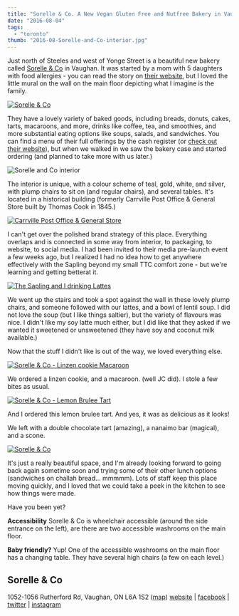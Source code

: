 ```yaml
---
title: "Sorelle & Co. A New Vegan Gluten Free and Nutfree Bakery in Vaughan"
date: "2016-08-04"
tags:
  - "toronto"
thumb: "2016-08-Sorelle-and-Co-interior.jpg"
---
```


Just north of Steeles and west of Yonge Street is a beautiful new bakery called [Sorelle & Co](http://sorelleandco.com/) in Vaughan. It was started by a mom with 5 daughters with food allergies - you can read the story on [their website](http://sorelleandco.com/#story), but I loved the little mural on the wall on the main floor depicting what I imagine is the family.

[![Sorelle & Co](images/28569920492_201f5e5dc5_c.jpg)](https://www.flickr.com/photos/prairiev/28569920492/in/album-72157671808749115/ "Sorelle & Co")

They have a lovely variety of baked goods, including breads, donuts, cakes, tarts, macaroons, and more, drinks like coffee, tea, and smoothies, and more substantial eating options like soups, salads, and sandwiches. You can find a menu of their full offerings by the cash register (or [check out their website](http://sorelleandco.com/#menu)), but when we walked in we saw the bakery case and started ordering (and planned to take more with us later.)

![Sorelle and Co interior](images/Sorelle-and-Co-interior.jpg)

The interior is unique, with a colour scheme of teal, gold, white, and silver, with plump chairs to sit on (and regular chairs), and several tables. It's located in a historical building (formerly Carrville Post Office & General Store built by Thomas Cook in 1845.)

[![Carrville Post Office & General Store](images/28598057431_de2e52df5e_c.jpg)](https://www.flickr.com/photos/prairiev/28598057431/in/album-72157671808749115/ "Carrville Post Office & General Store")

I can't get over the polished brand strategy of this place. Everything overlaps and is connected in some way from interior, to packaging, to website, to social media. I had been invited to their media pre-launch event a few weeks ago, but I realized I had no idea how to get anywhere effectively with the Sapling beyond my small TTC comfort zone - but we're learning and getting betterat it.

[![The Sapling and I drinking Lattes](images/28675882265_b219ff185d_c.jpg)](https://www.flickr.com/photos/prairiev/28675882265/in/album-72157671808749115/ "Simon and I drinking Lattes")

We went up the stairs and took a spot against the wall in these lovely plump chairs, and someone followed with our lattes, and a bowl of lentil soup. I did not love the soup (but I like things saltier), but the variety of flavours was nice. I didn't like my soy latte much either, but I did like that they asked if we wanted it sweetened or unsweetened (they have soy and coconut milk available.)

Now that the stuff I didn't like is out of the way, we loved everything else.

[![Sorelle & Co - Linzen cookie Macaroon](images/28058986124_e19c8de06b_c.jpg)](https://www.flickr.com/photos/prairiev/28058986124/in/album-72157671808749115/ "Sorelle & Co - Linzen cookie Macaroon")

We ordered a linzen cookie, and a macaroon. (well JC did). I stole a few bites as usual.

[![Sorelle & Co - Lemon Brulee Tart](images/28569891252_8affc3c470_c.jpg)](https://www.flickr.com/photos/prairiev/28569891252/in/album-72157671808749115/ "Sorelle & Co - Lemon Brulee Tart")

And I ordered this lemon brulee tart. And yes, it was as delicious as it looks!

We left with a double chocolate tart (amazing), a nanaimo bar (magical), and a scone.

[![Sorelle & Co](images/28598064221_c8cd5d1010_c.jpg)](https://www.flickr.com/photos/prairiev/28598064221/in/album-72157671808749115/ "Sorelle & Co")

It's just a really beautiful space, and I'm already looking forward to going back again sometime soon and trying some of their other lunch options (sandwiches on challah bread... mmmmm). Lots of staff keep this place moving quickly, and I loved that we could take a peek in the kitchen to see how things were made.

Have you been yet?

**Accessibility** Sorelle & Co is wheelchair accessible (around the side entrance on the left), are there are two accessible washrooms on the main floor.

**Baby friendly?** Yup! One of the accessible washrooms on the main floor has a changing table. They have several high chairs (a few on each level.)

## Sorelle & Co

1052-1056 Rutherford Rd, Vaughan, ON L6A 1S2 ([map](https://www.google.ca/maps/dir/''/Sorelle+%26+Co/data=!4m5!4m4!1m0!1m2!1m1!1s0x882b2bfd40d9deed:0xc5c7951257c7ecd1?sa=X&ved=0ahUKEwi6isfT5Z7OAhUH4oMKHZXTBasQ9RcIdTAL)) [website](http://www.sorelleandco.com) | [facebook](https://www.facebook.com/sorelleandcobakery) | [twitter](https://twitter.com/sorelleandco) | [instagram](https://www.instagram.com/sorelleandco/)
